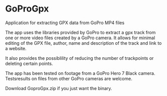 # GoProGpx
Application for extracting GPX data from GoPro MP4 files

The app uses the libraries provided by GoPro to extract a gpx track from one or more video files created by a GoPro camera. It allows for minimal editing of the GPX file, author, name and description of the track and link to a website.

It also provides the possiblility of reducing the number of trackpoints or deleting certain points.

The app has been tested on footage from a GoPro Hero 7 Black camera. Testsresults on files from other GoPro cameras are welcome.

Download GoproGpx.zip if you just want the binary.
